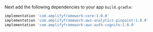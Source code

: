 Next add the following dependencies to your app `build.gradle`:

```groovy
implementation 'com.amplifyframework:core:1.0.0'
implementation 'com.amplifyframework:aws-analytics-pinpoint:1.0.0'
implementation 'com.amplifyframework:aws-auth-cognito:1.0.0'
```